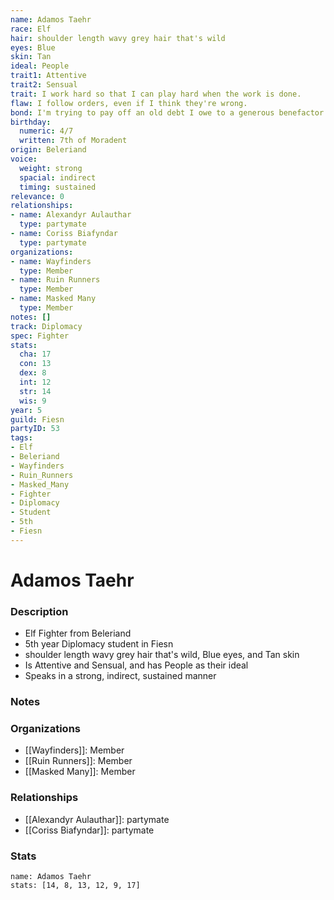 ```yaml
---
name: Adamos Taehr
race: Elf
hair: shoulder length wavy grey hair that's wild
eyes: Blue
skin: Tan
ideal: People
trait1: Attentive
trait2: Sensual
trait: I work hard so that I can play hard when the work is done.
flaw: I follow orders, even if I think they're wrong.
bond: I'm trying to pay off an old debt I owe to a generous benefactor.
birthday:
  numeric: 4/7
  written: 7th of Moradent
origin: Beleriand
voice:
  weight: strong
  spacial: indirect
  timing: sustained
relevance: 0
relationships:
- name: Alexandyr Aulauthar
  type: partymate
- name: Coriss Biafyndar
  type: partymate
organizations:
- name: Wayfinders
  type: Member
- name: Ruin Runners
  type: Member
- name: Masked Many
  type: Member
notes: []
track: Diplomacy
spec: Fighter
stats:
  cha: 17
  con: 13
  dex: 8
  int: 12
  str: 14
  wis: 9
year: 5
guild: Fiesn
partyID: 53
tags:
- Elf
- Beleriand
- Wayfinders
- Ruin_Runners
- Masked_Many
- Fighter
- Diplomacy
- Student
- 5th
- Fiesn
---
```

# Adamos Taehr
### Description
- Elf Fighter from Beleriand
- 5th year Diplomacy student in Fiesn
- shoulder length wavy grey hair that's wild, Blue eyes, and Tan skin
- Is Attentive and Sensual, and has People as their ideal
- Speaks in a strong, indirect, sustained manner

### Notes

### Organizations
- [[Wayfinders]]: Member
- [[Ruin Runners]]: Member
- [[Masked Many]]: Member

### Relationships
- [[Alexandyr Aulauthar]]: partymate
- [[Coriss Biafyndar]]: partymate

### Stats
```statblock
name: Adamos Taehr
stats: [14, 8, 13, 12, 9, 17]
```
